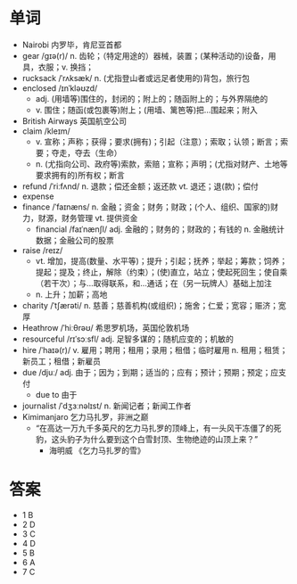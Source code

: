 # 单词
- Nairobi 内罗毕，肯尼亚首都
- gear /ɡɪə(r)/ n. 齿轮；（特定用途的）器械，装置；(某种活动的)设备，用具，衣服；v. 换挡；
- rucksack /ˈrʌksæk/ n. (尤指登山者或远足者使用的)背包，旅行包
- enclosed /ɪnˈkləʊzd/ 
  - adj. (用墙等)围住的，封闭的；附上的；随函附上的；与外界隔绝的
  - v. 围住；随函(或包裹等)附上；(用墙、篱笆等)把…围起来；附入
- British Airways 英国航空公司
- claim /kleɪm/
  - v. 宣称；声称；获得；要求(拥有)；引起（注意）；索取；认领；断言；索要；夺走，夺去（生命）
  - n. (尤指向公司、政府等)索款，索赔；宣称；声明；(尤指对财产、土地等要求拥有的)所有权；断言
- refund /ˈriːfʌnd/ n. 退款；偿还金额；返还款 vt. 退还；退(款)；偿付
- expense 
- finance /ˈfaɪnæns/ n. 金融；资金；财务；财政；(个人、组织、国家的)财力，财源，财务管理 vt. 提供资金
  - financial /faɪˈnænʃl/ adj. 金融的；财务的；财政的；有钱的 n. 金融统计数据；金融公司的股票
- raise /reɪz/
  - vt. 增加，提高(数量、水平等)；提升；引起；抚养；举起；筹款；饲养；提起；提及；终止，解除（约束）；(使)直立，站立；使起死回生；使自乘（若干次）；与…取得联系，和…通话；在（另一玩牌人）基础上加注
  - n. 上升；加薪；高地
- charity /ˈtʃærəti/ n. 慈善；慈善机构(或组织)；施舍；仁爱；宽容；赈济；宽厚
- Heathrow /ˈhiːθrəʊ/ 希思罗机场，英国伦敦机场
- resourceful /rɪˈsɔːsfl/ adj.  足智多谋的；随机应变的；机敏的
- hire /ˈhaɪə(r)/ v. 雇用；聘用；租用；录用；租借；临时雇用 n. 租用；租赁；新员工；租借；新雇员
- due /djuː/ adj. 由于；因为；到期；适当的；应有；预计；预期；预定；应支付
  - due to 由于
- journalist /ˈdʒɜːnəlɪst/ n. 新闻记者；新闻工作者
- Kimimanjaro 乞力马扎罗，非洲之巅
  - “在高达一万九千多英尺的乞力马扎罗的顶峰上，有一头风干冻僵了的死豹，这头豹子为什么要到这个白雪封顶、生物绝迹的山顶上来？”
    - 海明威 《乞力马扎罗的雪》 
  
# 答案
- 1 B
- 2 D
- 3 C
- 4 D
- 5 B
- 6 A
- 7 C

